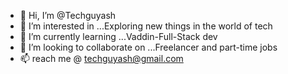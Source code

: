 - 👋 Hi, I’m @Techguyash
- 👀 I’m interested in ...Exploring new things in the world of tech
- 🌱 I’m currently learning ...Vaddin-Full-Stack dev
- 💞️ I’m looking to collaborate on ...Freelancer and part-time jobs
- 📫 reach me @ techguyash@gmail.com

<!---
Techguyash/Techguyash is a ✨ special ✨ repository because its `README.md` (this file) appears on your GitHub profile.
You can click the Preview link to take a look at your changes.
--->

